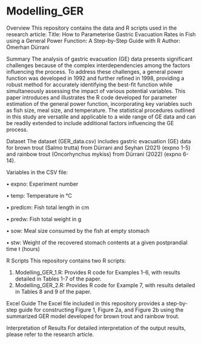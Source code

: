 # Modelling_GER

Overview
This repository contains the data and R scripts used in the research article:
Title: How to Parameterise Gastric Evacuation Rates in Fish using a General Power Function: A Step-by-Step Guide with R
Author: Ömerhan Dürrani

Summary
The analysis of gastric evacuation (GE) data presents significant challenges because of the complex interdependencies among the factors influencing the process. To address these challenges, a general power function was developed in 1992 and further refined in 1998, providing a robust method for accurately identifying the best-fit function while simultaneously assessing the impact of various potential variables. This paper introduces and illustrates the R code developed for parameter estimation of the general power function, incorporating key variables such as fish size, meal size, and temperature. The statistical procedures outlined in this study are versatile and applicable to a wide range of GE data and can be readily extended to include additional factors influencing the GE process.



Dataset
The dataset (GER_data.csv) includes gastric evacuation (GE) data for brown trout (Salmo trutta) from Dürrani and Seyhan (2021) (expno 1-5) and rainbow trout (Oncorhynchus mykiss) from Dürrani (2022) (expno 6-14).

Variables in the CSV file:

•	expno: Experiment number

•	temp: Temperature in °C

•	predlcm: Fish total length in cm

•	predw: Fish total weight in g

•	sow: Meal size consumed by the fish at empty stomach

•	stw: Weight of the recovered stomach contents at a given postprandial time t (hours)


R Scripts
This repository contains two R scripts:
1.	Modelling_GER_1.R: Provides R code for Examples 1-6, with results detailed in Tables 1-7 of the paper.
2.	Modelling_GER_2.R: Provides R code for Example 7, with results detailed in Tables 8 and 9 of the paper.

Excel Guide
The Excel file included in this repository provides a step-by-step guide for constructing Figure 1, Figure 2a, and Figure 2b using the summarized GER model developed for brown trout and rainbow trout.

Interpretation of Results
For detailed interpretation of the output results, please refer to the research article.


